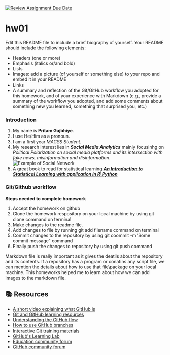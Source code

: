 [![Review Assignment Due Date](https://classroom.github.com/assets/deadline-readme-button-24ddc0f5d75046c5622901739e7c5dd533143b0c8e959d652212380cedb1ea36.svg)](https://classroom.github.com/a/bEPlIkIB)
# hw01

Edit this README file to include a brief biography of yourself. Your README should include the following elements:
* Headers (one or more)
* Emphasis (italics or/and bold)
* Lists
* Images: add a picture (of yourself or something else) to your repo and embed it in your README
* Links
* A summary and reflection of the Git/GitHub workflow you adopted for this homework, and of your experience with Markdown (e.g., provide a summary of the workflow you adopted, and add some comments about something new you learned, something that surprised you, etc.)

### Introduction
1. My name is **Pritam Gajbhiye**.
2. I use He/Him as a pronoun.
3. I am a first year *MACSS Student*.
4. My research interest lies in ***Social Media Analytics*** mainly focusinhg on *Political Polarization on social media platforms and its intersection with fake news, misinformation and disinformation*.
![Example of Social Network](/Capture.PNG)
5. A great book to read for statistical learning 
[***An Introduction to Statistical Learning with application in R\Python***](https://www.statlearning.com/)

### Git/Github workflow
**Steps needed to complete homework**
1. Accept the homework on github
2. Clone the homework respository on your local machine by using git clone command on terminal
3. Make changes to the readme file.
4. Add changes to file by running git add filename command on terminal
5. Commit changes to the repository by using git coommit -m"Some commit message" command
6. Finally push the changes to repository by using git push command

Markdown file is really important as it gives the deatils about the repository and its contents. If a repository has a program or conatins any script file, we can mention the details about how to use that file\package on your local machine. This homeworks helped me to learn about how we can add images to the markdown file.



## 📚  Resources 
* [A short video explaining what GitHub is](https://www.youtube.com/watch?v=w3jLJU7DT5E&feature=youtu.be) 
* [Git and GitHub learning resources](https://docs.github.com/en/github/getting-started-with-github/git-and-github-learning-resources) 
* [Understanding the GitHub flow](https://guides.github.com/introduction/flow/)
* [How to use GitHub branches](https://www.youtube.com/watch?v=H5GJfcp3p4Q&feature=youtu.be)
* [Interactive Git training materials](https://githubtraining.github.io/training-manual/#/01_getting_ready_for_class)
* [GitHub's Learning Lab](https://lab.github.com/)
* [Education community forum](https://education.github.community/)
* [GitHub community forum](https://github.community/)
